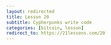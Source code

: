 ```yaml
---
layout: redirected
title: Lesson 20
subtitle: Cypherpunks write code
categories: [bitcoin, lesson]
redirect_to: https://21lessons.com/20
---
```

